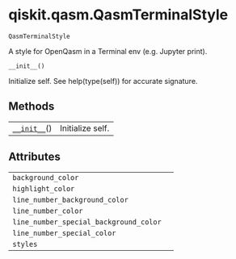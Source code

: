 <span id="qiskit-qasm-qasmterminalstyle" />

# qiskit.qasm.QasmTerminalStyle

<span id="undefined" />

`QasmTerminalStyle`

A style for OpenQasm in a Terminal env (e.g. Jupyter print).

<span id="undefined" />

`__init__()`

Initialize self. See help(type(self)) for accurate signature.

## Methods

|                                                                                                  |                  |
| ------------------------------------------------------------------------------------------------ | ---------------- |
| [`__init__`](#qiskit.qasm.QasmTerminalStyle.__init__ "qiskit.qasm.QasmTerminalStyle.__init__")() | Initialize self. |

## Attributes

|                                        |   |
| -------------------------------------- | - |
| `background_color`                     |   |
| `highlight_color`                      |   |
| `line_number_background_color`         |   |
| `line_number_color`                    |   |
| `line_number_special_background_color` |   |
| `line_number_special_color`            |   |
| `styles`                               |   |
